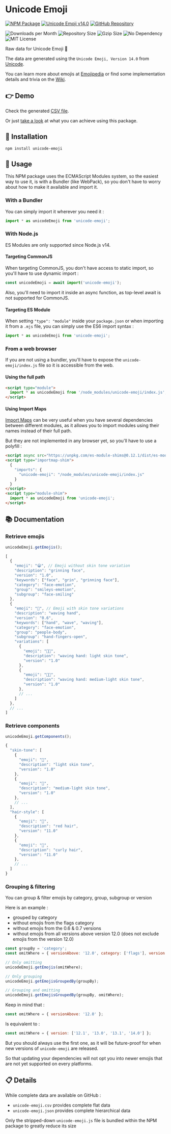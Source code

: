 # Unicode Emoji

[![NPM Package](https://img.shields.io/npm/v/unicode-emoji?label=release&color=%23cd2620&logo=npm)](https://www.npmjs.com/package/unicode-emoji)
[![Unicode Emoji v14.0](https://img.shields.io/badge/emoji-v14.0-yellow?logo=unicode&logoColor=yellow)](https://unicode.org/Public/emoji/14.0/)
[![GitHub Repository](https://img.shields.io/github/stars/Julien-Marcou/Unicode-Emoji?color=%23f5f5f5&logo=github)](https://github.com/Julien-Marcou/Unicode-Emoji)

![Downloads per Month](https://img.shields.io/npm/dm/unicode-emoji)
![Repository Size](https://img.shields.io/github/repo-size/Julien-Marcou/Unicode-Emoji?color=%23063a8d)
![Gzip Size](https://img.shields.io/bundlephobia/minzip/unicode-emoji?label=gzip%20size)
![No Dependency](https://img.shields.io/badge/dependencies-none-%23872a84)
![MIT License](https://img.shields.io/npm/l/unicode-emoji)

Raw data for Unicode Emoji 🙂

The data are generated using the `Unicode Emoji, Version 14.0` from [Unicode](https://home.unicode.org/emoji/about-emoji/).

You can learn more about emojis at [Emojipedia](https://emojipedia.org/) or find some implementation details and trivia on the [Wiki](https://github.com/Julien-Marcou/Unicode-Emoji/wiki).


## 👉 Demo

Check the generated [CSV file](https://github.com/Julien-Marcou/Unicode-Emoji/blob/master/unicode-emoji.csv).

Or just [take a look](https://emoji.julien-marcou.fr/) at what you can achieve using this package.


## 🔌 Installation

```shell
npm install unicode-emoji
```


## 🧰 Usage

This NPM package uses the ECMAScript Modules system, so the easiest way to use it, is with a Bundler (like WebPack), so you don't have to worry about how to make it available and import it.

### With a Bundler

You can simply import it wherever you need it :

```javascript
import * as unicodeEmoji from 'unicode-emoji';
```

### With Node.js

ES Modules are only supported since Node.js v14.

#### Targeting CommonJS

When targeting CommonJS, you don't have access to static import, so you'll have to use dynamic import :

```javascript
const unicodeEmoji = await import('unicode-emoji');
```

Also, you'll need to import it inside an async function, as top-level await is not supported for CommonJS.

#### Targeting ES Module

When setting `"type": "module"` inside your `package.json` or when importing it from a `.mjs` file, you can simply use the ES6 import syntax :

```javascript
import * as unicodeEmoji from 'unicode-emoji';
```

### From a web browser

If you are not using a bundler, you'll have to expose the `unicode-emoji/index.js` file so it is accessible from the web.

#### Using the full path

```html
<script type="module">
  import * as unicodeEmoji from '/node_modules/unicode-emoji/index.js';
</script>
```
#### Using Import Maps

[Import Maps](https://wicg.github.io/import-maps/) can be very useful when you have several dependencies between different modules, as it allows you to import modules using their names instead of their full path.

But they are not implemented in any browser yet, so you'll have to use a polyfill :

```html
<script async src="https://unpkg.com/es-module-shims@0.12.1/dist/es-module-shims.js"></script>
<script type="importmap-shim">
  {
    "imports": {
      "unicode-emoji": "/node_modules/unicode-emoji/index.js"
    }
  }
</script>
<script type="module-shim">
  import * as unicodeEmoji from 'unicode-emoji';
</script>
```


## 📚 Documentation

### Retrieve emojis

```javascript
unicodeEmoji.getEmojis();
```

```javascript
[
  {
    "emoji": "😀", // Emoji without skin tone variation
    "description": "grinning face",
    "version": "1.0",
    "keywords": ["face", "grin", "grinning face"],
    "category": "face-emotion",
    "group": "smileys-emotion",
    "subgroup": "face-smiling"
  },
  {
    "emoji": "👋", // Emoji with skin tone variations
    "description": "waving hand",
    "version": "0.6",
    "keywords": ["hand", "wave", "waving"],
    "category": "face-emotion",
    "group": "people-body",
    "subgroup": "hand-fingers-open",
    "variations": [
      {
        "emoji": "👋🏻",
        "description": "waving hand: light skin tone",
        "version": "1.0"
      },
      {
        "emoji": "👋🏼",
        "description": "waving hand: medium-light skin tone",
        "version": "1.0"
      },
      // ...
    ]
  },
  // ...
]
```

### Retrieve components

```javascript
unicodeEmoji.getComponents();
```

```javascript
{
  "skin-tone": [
    {
      "emoji": "🏻",
      "description": "light skin tone",
      "version": "1.0"
    },
    {
      "emoji": "🏼",
      "description": "medium-light skin tone",
      "version": "1.0"
    },
    // ...
  ],
  "hair-style": [
    {
      "emoji": "🦰",
      "description": "red hair",
      "version": "11.0"
    },
    {
      "emoji": "🦱",
      "description": "curly hair",
      "version": "11.0"
    },
    // ...
  ]
}
```

### Grouping & filtering

You can group & filter emojis by category, group, subgroup or version

Here is an example :
 - grouped by category
 - without emojis from the flags category
 - without emojis from the 0.6 & 0.7 versions
 - without emojis from all versions above version 12.0 (does not exclude emojis from the version 12.0)

```javascript
const groupBy = 'category';
const omitWhere = { versionAbove: '12.0', category: ['flags'], version: ['0.6', '0.7'] };

// Only omitting
unicodeEmoji.getEmojis(omitWhere);

// Only grouping
unicodeEmoji.getEmojisGroupedBy(groupBy);

// Grouping and omitting
unicodeEmoji.getEmojisGroupedBy(groupBy, omitWhere);
```

Keep in mind that :

```javascript
const omitWhere = { versionAbove: '12.0' };
```

Is equivalent to :

```javascript
const omitWhere = { version: ['12.1', '13.0', '13.1', '14.0'] };
```

But you should always use the first one, as it will be future-proof for when new versions of `unicode-emoji` are released.

So that updating your dependencies will not opt you into newer emojis that are not yet supported on every platforms.


## 📋 Details

While complete data are available on GitHub :
 - `unicode-emoji.csv` provides complete flat data
 - `unicode-emoji.json` provides complete hierarchical data

Only the stripped-down `unicode-emoji.js` file is bundled within the NPM package to greatly reduce its size
